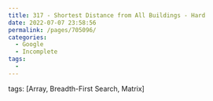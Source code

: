 ```yaml
---
title: 317 - Shortest Distance from All Buildings - Hard
date: 2022-07-07 23:58:56
permalink: /pages/705096/
categories:
  - Google
  - Incomplete
tags:
  - 
---
```

tags: [Array, Breadth-First Search, Matrix]